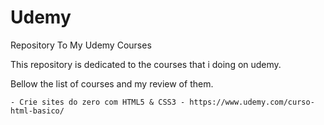 # Udemy

Repository To My Udemy Courses

This repository is dedicated to the courses that i doing on udemy.

Bellow the list of courses and my review of them.

    - Crie sites do zero com HTML5 & CSS3 - https://www.udemy.com/curso-html-basico/